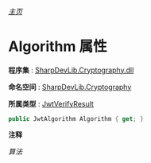 ###### [主页](./Index.md "主页")

# Algorithm 属性

**程序集** : [SharpDevLib.Cryptography.dll](./SharpDevLib.Cryptography.assembly.md "SharpDevLib.Cryptography.dll")

**命名空间** : [SharpDevLib.Cryptography](./SharpDevLib.Cryptography.namespace.md "SharpDevLib.Cryptography")

**所属类型** : [JwtVerifyResult](./SharpDevLib.Cryptography.JwtVerifyResult.md "JwtVerifyResult")

``` csharp
public JwtAlgorithm Algorithm { get; }
```

**注释**

*算法*



